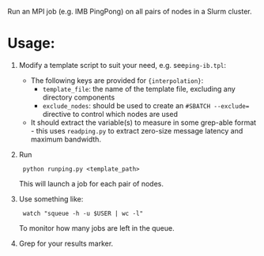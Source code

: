 Run an MPI job (e.g. IMB PingPong) on all pairs of nodes in a Slurm cluster.

# Usage:

1. Modify a template script to suit your need, e.g. see`ping-ib.tpl`:
    - The following keys are provided for `{interpolation}`:
        - `template_file`: the name of the template file, excluding any directory components
        - `exclude_nodes`: should be used to create an `#SBATCH --exclude=` directive to control which nodes are used
    - It should extract the variable(s) to measure in some grep-able format - this uses `readping.py` to extract zero-size message latency and maximum bandwidth.

1. Run

        python runping.py <template_path>

    This will launch a job for each pair of nodes.

1. Use something like:

        watch "squeue -h -u $USER | wc -l"

    To monitor how many jobs are left in the queue.

1. Grep for your results marker.
